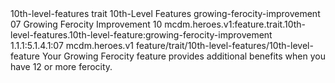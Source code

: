 <ability>
  <metadata>
    <class>10th-level-features</class>
    <feature_type>trait</feature_type>
    <file_dpath>10th-Level Features</file_dpath>
    <item_id>growing-ferocity-improvement</item_id>
    <item_index>07</item_index>
    <item_name>Growing Ferocity Improvement</item_name>
    <level>10</level>
    <scc>mcdm.heroes.v1:feature.trait.10th-level-features.10th-level-feature:growing-ferocity-improvement</scc>
    <scdc>1.1.1:5.1.4.1:07</scdc>
    <source>mcdm.heroes.v1</source>
    <type>feature/trait/10th-level-features/10th-level-feature</type>
  </metadata>
  <effects>
    <effect type="mundane">Your Growing Ferocity feature provides additional benefits when you have 12 or more ferocity.</effect>
  </effects>
</ability>
